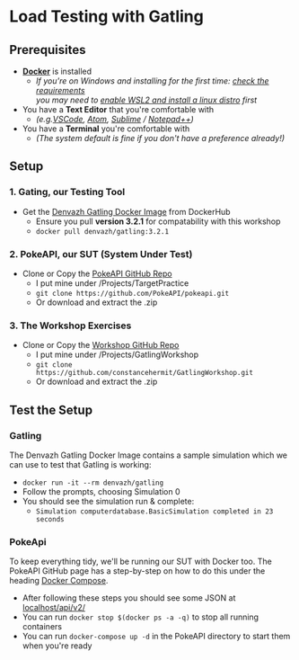 # Load Testing with Gatling

## Prerequisites
* [**Docker**](https://www.docker.com/get-started) is installed 
    * _If you're on Windows and installing for the first time: [check the requirements](https://docs.docker.com/docker-for-windows/wsl/) \
    you may need to [enable WSL2 and install a linux distro](https://docs.microsoft.com/en-us/windows/wsl/install-win10) first_
* You have a **Text Editor** that you're comfortable with
    * _(e.g.[VSCode](https://code.visualstudio.com/), [Atom](https://atom.io/), [Sublime](https://www.sublimetext.com/) / [Notepad++](https://notepad-plus-plus.org/))_
* You have a **Terminal** you're comfortable with
    * _(The system default is fine if you don't have a preference already!)_

## Setup

### 1. Gating, our Testing Tool


* Get the [Denvazh Gatling Docker Image](https://hub.docker.com/r/denvazh/gatling) from DockerHub
    * Ensure you pull **version 3.2.1** for compatability with this workshop
    * `docker pull denvazh/gatling:3.2.1`

### 2. PokeAPI, our SUT (System Under Test)

* Clone or Copy the [PokeAPI GitHub Repo](https://github.com/PokeAPI/pokeapi/)
    * I put mine under /Projects/TargetPractice
    * `git clone https://github.com/PokeAPI/pokeapi.git`
    * Or download and extract the .zip

### 3. The Workshop Exercises

* Clone or Copy the [Workshop GitHub Repo](https://github.com/constancehermit/GatlingWorkshop)
    * I put mine under /Projects/GatlingWorkshop
    * `git clone https://github.com/constancehermit/GatlingWorkshop.git`
    * Or download and extract the .zip

## Test the Setup

### Gatling

The Denvazh Gatling Docker Image contains a sample simulation which we can use to test that Gatling is working:
* `docker run -it --rm denvazh/gatling`
* Follow the prompts, choosing Simulation 0
* You should see the simulation run & complete: 
    * `Simulation computerdatabase.BasicSimulation completed in 23 seconds` 

### PokeApi

To keep everything tidy, we'll be running our SUT with Docker too. The PokeAPI GitHub page has a step-by-step on how to do this under the heading [Docker Compose](https://github.com/PokeAPI/pokeapi/). 
* After following these steps you should see some JSON at [localhost/api/v2/](localhost/api/v2/)
* You can run `docker stop $(docker ps -a -q)` to stop all running containers
* You can run `docker-compose up -d` in the PokeAPI directory to start them when you're ready